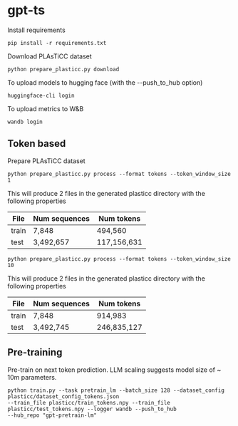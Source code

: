 # gpt-ts

Install requirements

```
pip install -r requirements.txt
```

Download PLAsTiCC dataset 

```
python prepare_plasticc.py download
```

To upload models to hugging face (with the --push_to_hub option)

```
huggingface-cli login
```

To upload metrics to W&B

```
wandb login
```

## Token based

Prepare PLAsTiCC dataset 

```
python prepare_plasticc.py process --format tokens --token_window_size 1
```

This will produce 2 files in the generated plasticc directory with the following properties 

| File | Num sequences | Num tokens  |
|------|---------------|--------------------|
| train | 7,848         | 494,560            |
| test | 3,492,657     | 117,156,631        |

```
python prepare_plasticc.py process --format tokens --token_window_size 10
```
This will produce 2 files in the generated plasticc directory with the following properties 

| File | Num sequences | Num tokens  |
|------|---------------|-------------|
| train | 7,848         | 914,983     |
| test | 3,492,745     | 246,835,127 |

## Pre-training 

Pre-train on next token prediction. LLM scaling suggests model size of ~ 10m parameters. 

```
python train.py --task pretrain_lm --batch_size 128 --dataset_config plasticc/dataset_config_tokens.json 
--train_file plasticc/train_tokens.npy --train_file plasticc/test_tokens.npy --logger wandb --push_to_hub 
--hub_repo "gpt-pretrain-lm"
```